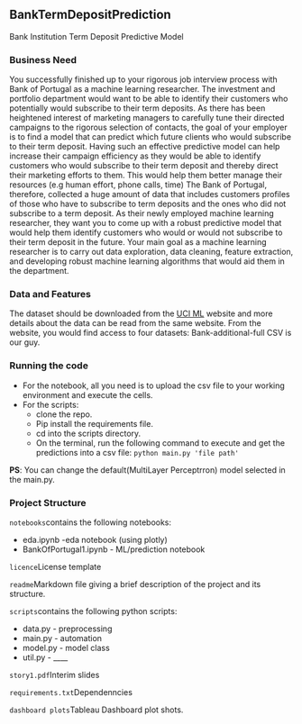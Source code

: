 ## BankTermDepositPrediction
Bank Institution Term Deposit Predictive Model

### Business Need
You successfully finished up to your rigorous job interview process with Bank of Portugal as a machine learning researcher. The investment and portfolio department would want to be able to identify their customers who potentially would subscribe to their term deposits. As there has been heightened interest of marketing managers to carefully tune their directed campaigns to the rigorous selection of contacts, the goal of your employer is to find a model that can predict which future clients who would subscribe to their term deposit. Having such an effective predictive model can help increase their campaign efficiency as they would be able to identify customers who would subscribe to their term deposit and thereby direct their marketing efforts to them. This would help them better manage their resources (e.g human effort, phone calls, time)
The Bank of Portugal, therefore, collected a huge amount of data that includes customers profiles of those who have to subscribe to term deposits and the ones who did not subscribe to a term deposit. As their newly employed machine learning researcher, they want you to come up with a robust predictive model that would help them identify customers who would or would not subscribe to their term deposit in the future.
Your main goal as a machine learning researcher is to carry out data exploration, data cleaning, feature extraction, and developing robust machine learning algorithms that would aid them in the department.

### Data and Features
The dataset should be downloaded from the [UCI ML](http://archive.ics.uci.edu/ml/datasets/Bank+Marketing)  website and more details about the data can be read from the same website. From the website, you would find access to four datasets:
Bank-additional-full CSV is our guy.


### Running the code
* For the notebook, all you need is to upload the csv file to your working environment and execute the cells.
* For the scripts: 
  * clone the repo.
  * Pip install the requirements file.
  * cd into the scripts directory.
  * On the terminal, run the following command to execute and get the predictions into a csv file:
  ```python main.py 'file path'```
  
 **PS**: You can change the default(MultiLayer Perceptrron) model selected in the main.py.
 
 ### Project Structure
`notebooks`contains the following notebooks:

* eda.ipynb -eda notebook (using plotly)
* BankOfPortugal1.ipynb - ML/prediction notebook

`licence`License template

`readme`Markdown file giving a brief description of the project and its structure.

`scripts`contains the following python scripts:

* data.py - preprocessing
* main.py - automation
* model.py - model class
* util.py - ____

`story1.pdf`Interim slides

`requirements.txt`Dependenncies

`dashboard plots`Tableau Dashboard plot shots.
